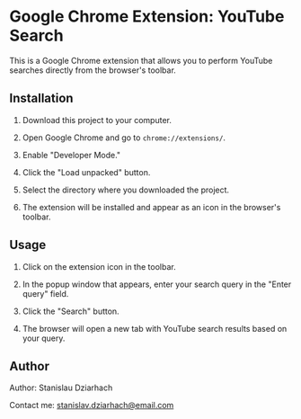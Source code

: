 # Google Chrome Extension: YouTube Search

This is a Google Chrome extension that allows you to perform YouTube searches directly from the browser's toolbar.

## Installation

1. Download this project to your computer.

2. Open Google Chrome and go to `chrome://extensions/`.

3. Enable "Developer Mode."

4. Click the "Load unpacked" button.

5. Select the directory where you downloaded the project.

6. The extension will be installed and appear as an icon in the browser's toolbar.

## Usage

1. Click on the extension icon in the toolbar.

2. In the popup window that appears, enter your search query in the "Enter query" field.

3. Click the "Search" button.

4. The browser will open a new tab with YouTube search results based on your query.

## Author

Author: Stanislau Dziarhach

Contact me: stanislav.dziarhach@email.com
